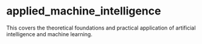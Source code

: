 # applied_machine_intelligence
This covers the theoretical foundations and practical application of artificial intelligence and machine learning. 
